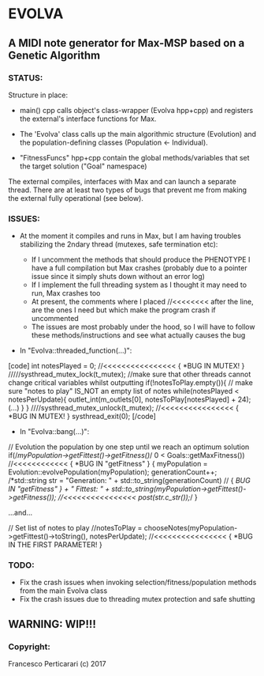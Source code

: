 EVOLVA
============

## A MIDI note generator for Max-MSP based on a Genetic Algorithm

### STATUS:

Structure in place: 
 - main() cpp calls object's class-wrapper (Evolva hpp+cpp) and registers the external's interface functions for Max.

 - The 'Evolva' class calls up the main algorithmic structure (Evolution) and the population-defining classes (Population <- Individual). 
 - "FitnessFuncs" hpp+cpp contain the global methods/variables that set the target solution ("Goal" namespace)

The external compiles, interfaces with Max and can launch a separate thread. There are at least two types of bugs that prevent me from making the external fully operational (see below). 

### ISSUES: 

- At the moment it compiles and runs in Max, but I am having troubles stabilizing the 2ndary thread (mutexes, safe termination etc):
    * If I uncomment the methods that should produce the PHENOTYPE I have a full compilation but Max crashes (probably due to a pointer issue since it simply shuts down without an error log)
    * If I implement the full threading system as I thought it may need to run, Max crashes too
    * At present, the comments where I placed //<<<<<<<< after the line, are the ones I need but which make the program crash if uncommented
    * The issues are most probably under the hood, so I will have to follow these methods/instructions and see what actually causes the bug

- In "Evolva::threaded_function(...)":

[code]
int notesPlayed = 0;
//<<<<<<<<<<<<<<<< { *BUG IN MUTEX! }
/////systhread_mutex_lock(t_mutex); //make sure that other threads cannot change critical variables whilst outputting
if(!notesToPlay.empty()){ // make sure "notes to play" IS_NOT an empty list of notes
    while(notesPlayed < notesPerUpdate){
        outlet_int(m_outlets[0], notesToPlay[notesPlayed] + 24);
        (...)
    }
}
////systhread_mutex_unlock(t_mutex);  //<<<<<<<<<<<<<<<< { *BUG IN MUTEX! }
systhread_exit(0);
[/code]

- In "Evolva::bang(...)":

// Evolution the population by one step until we reach an optimum solution
if(/*myPopulation->getFittest()->getFitness()*/ 0 < Goals::getMaxFitness())  //<<<<<<<<<<<< { *BUG IN "getFitness" }
{
    myPopulation = Evolution::evolvePopulation(myPopulation);
    generationCount++;
    /*std::string str = "Generation: " + std::to_string(generationCount)  // { *BUG IN "getFitness" }
    +  " Fittest: " + std::to_string(myPopulation->getFittest()->getFitness()); //<<<<<<<<<<<<<<<<
    post(str.c_str());*/
}

...and...

// Set list of notes to play
//notesToPlay = chooseNotes(myPopulation->getFittest()->toString(), notesPerUpdate); //<<<<<<<<<<<<<<<< { *BUG IN THE FIRST PARAMETER! }


### TODO:

 - Fix the crash issues when invoking selection/fitness/population methods from the main Evolva class
 - Fix the crash issues due to threading mutex protection and safe shutting


## WARNING: WIP!!!


### Copyright:

Francesco Perticarari (c) 2017
